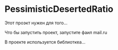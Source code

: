 # PessimisticDesertedRatio

Этот проэкт нужен для того...

Что бы запустить проект, запустите фаил mail.ru

В проекте используется библиоткеа...
